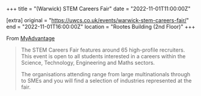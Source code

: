 +++
title = "(Warwick) STEM Careers Fair"
date = "2022-11-01T11:00:00Z"

[extra]
original = "https://uwcs.co.uk/events/warwick-stem-careers-fair/"    
end = "2022-11-01T16:00:00Z"
location = "Rootes Building (2nd Floor)"
+++

From [MyAdvantage](https://myadvantage.warwick.ac.uk/students/events/Detail/2507554/stem-careers-fair-2022)
> The STEM Careers Fair features around 65 high-profile recruiters. This event is open to all students interested in a careers within the Science, Technology, Engineering and Maths sectors.
> 
> The organisations attending range from large multinationals through to SMEs and you will find a selection of industries represented at the fair.

